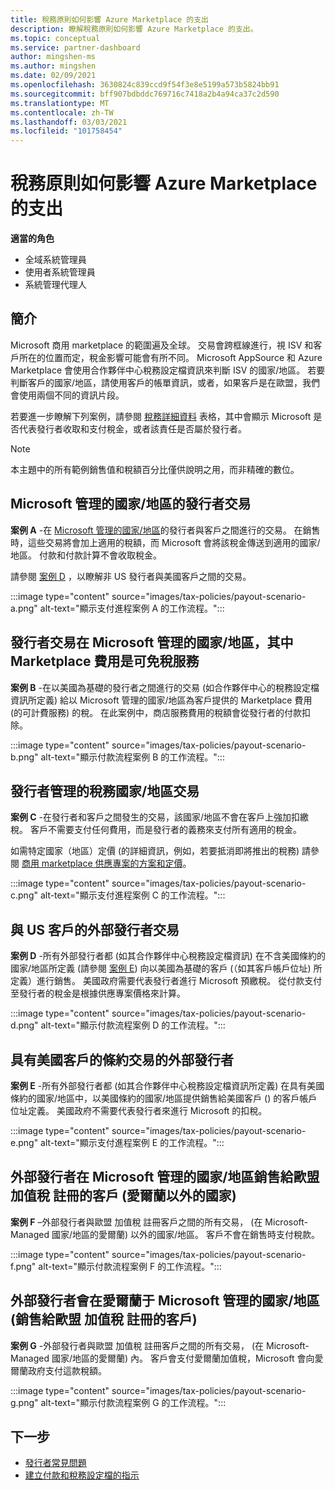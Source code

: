```yaml
---
title: 稅務原則如何影響 Azure Marketplace 的支出
description: 瞭解稅務原則如何影響 Azure Marketplace 的支出。
ms.topic: conceptual
ms.service: partner-dashboard
author: mingshen-ms
ms.author: mingshen
ms.date: 02/09/2021
ms.openlocfilehash: 3630824c839ccd9f54f3e8e5199a573b5824bb91
ms.sourcegitcommit: bff907bdbddc769716c7418a2b4a94ca37c2d590
ms.translationtype: MT
ms.contentlocale: zh-TW
ms.lasthandoff: 03/03/2021
ms.locfileid: "101758454"
---
```

# <a name="how-tax-policies-affect-payout-for-azure-marketplace"></a>稅務原則如何影響 Azure Marketplace 的支出

**適當的角色**
-    全域系統管理員
-    使用者系統管理員
-    系統管理代理人

## <a name="introduction"></a>簡介

Microsoft 商用 marketplace 的範圍遍及全球。 交易會跨框線進行，視 ISV 和客戶所在的位置而定，稅金影響可能會有所不同。 Microsoft AppSource 和 Azure Marketplace 會使用合作夥伴中心稅務設定檔資訊來判斷 ISV 的國家/地區。 若要判斷客戶的國家/地區，請使用客戶的帳單資訊，或者，如果客戶是在歐盟，我們會使用兩個不同的資訊片段。

若要進一步瞭解下列案例，請參閱 [稅務詳細資料](tax-details-marketplace.md) 表格，其中會顯示 Microsoft 是否代表發行者收取和支付稅金，或者該責任是否屬於發行者。

> [!NOTE]
> 本主題中的所有範例銷售值和稅額百分比僅供說明之用，而非精確的數位。

## <a name="publisher-transacts-in-microsoft-managed-tax-country"></a>Microsoft 管理的國家/地區的發行者交易

**案例 A** -在 [Microsoft 管理的國家/地區](tax-details-marketplace.md#microsoft-managed-countries)的發行者與客戶之間進行的交易。 在銷售時，這些交易將會加上適用的稅額，而 Microsoft 會將該稅金傳送到適用的國家/地區。 付款和付款計算不會收取稅金。

請參閱 [案例 D](#foreign-publisher-transacts-with-us-customer) ，以瞭解非 US 發行者與美國客戶之間的交易。

:::image type="content" source="images/tax-policies/payout-scenario-a.png" alt-text="顯示支付進程案例 A 的工作流程。":::

## <a name="publisher-transacts-in-microsoft-managed-tax-country-where-marketplace-fee-is-taxable-service"></a>發行者交易在 Microsoft 管理的國家/地區，其中 Marketplace 費用是可免稅服務

**案例 B** -在以美國為基礎的發行者之間進行的交易 (如合作夥伴中心的稅務設定檔資訊所定義) 給以 Microsoft 管理的國家/地區為客戶提供的 Marketplace 費用 (的可計費服務) 的稅。 在此案例中，商店服務費用的稅額會從發行者的付款扣除。

:::image type="content" source="images/tax-policies/payout-scenario-b.png" alt-text="顯示付款流程案例 B 的工作流程。":::

## <a name="publisher-transacts-in-publisher-managed-tax-country"></a>發行者管理的稅務國家/地區交易

**案例 C** -在發行者和客戶之間發生的交易，該國家/地區不會在客戶上強加扣繳稅。 客戶不需要支付任何費用，而是發行者的義務來支付所有適用的稅金。

如需特定國家（地區）定價 (的詳細資訊，例如，若要抵消即將推出的稅務) 請參閱 [商用 marketplace 供應專案的方案和定價](https://docs.microsoft.com/azure/marketplace/plans-pricing#custom-prices)。

:::image type="content" source="images/tax-policies/payout-scenario-c.png" alt-text="顯示支付進程案例 C 的工作流程。":::

## <a name="foreign-publisher-transacts-with-us-customer"></a>與 US 客戶的外部發行者交易

**案例 D** -所有外部發行者都 (如其合作夥伴中心稅務設定檔資訊) 在不含美國條約的國家/地區所定義 (請參閱 [案例 E](#foreign-publisher-with-a-treaty-transacts-with-us-customer)) 向以美國為基礎的客戶 (（如其客戶帳戶位址) 所定義）進行銷售。 美國政府需要代表發行者進行 Microsoft 預繳稅。 從付款支付至發行者的稅金是根據供應專案價格來計算。

:::image type="content" source="images/tax-policies/payout-scenario-d.png" alt-text="顯示付款流程案例 D 的工作流程。":::

## <a name="foreign-publisher-with-a-treaty-transacts-with-us-customer"></a>具有美國客戶的條約交易的外部發行者

**案例 E** -所有外部發行者都 (如其合作夥伴中心稅務設定檔資訊所定義) 在具有美國條約的國家/地區中，以美國條約的國家/地區提供銷售給美國客戶 () 的客戶帳戶位址定義。 美國政府不需要代表發行者來進行 Microsoft 的扣稅。

:::image type="content" source="images/tax-policies/payout-scenario-e.png" alt-text="顯示支付進程案例 E 的工作流程。":::

## <a name="foreign-publisher-sells-to-an-eu-vat-registered-customer-in-a-microsoft-managed-country-outside-ireland"></a>外部發行者在 Microsoft 管理的國家/地區銷售給歐盟 加值稅 註冊的客戶 (愛爾蘭以外的國家) 

**案例 F** –外部發行者與歐盟 加值稅 註冊客戶之間的所有交易， (在 Microsoft-Managed 國家/地區的愛爾蘭) 以外的國家/地區。 客戶不會在銷售時支付稅款。

:::image type="content" source="images/tax-policies/payout-scenario-f.png" alt-text="顯示付款流程案例 F 的工作流程。":::

## <a name="foreign-publisher-sells-to-an-eu-vat-registered-customer-in-a-microsoft-managed-country-in-ireland"></a>外部發行者會在愛爾蘭于 Microsoft 管理的國家/地區 (銷售給歐盟 加值稅 註冊的客戶) 

**案例 G** -外部發行者與歐盟 加值稅 註冊客戶之間的所有交易， (在 Microsoft-Managed 國家/地區的愛爾蘭) 內。 客戶會支付愛爾蘭加值稅，Microsoft 會向愛爾蘭政府支付這款稅額。

:::image type="content" source="images/tax-policies/payout-scenario-g.png" alt-text="顯示付款流程案例 G 的工作流程。":::

## <a name="next-steps"></a>下一步

- [發行者常見問題](https://docs.microsoft.com/azure/marketplace/marketplace-faq-publisher-guide)
- [建立付款和稅務設定檔的指示](https://docs.microsoft.com/partner-center/set-up-your-payout-account?context=/azure/marketplace/context/context#create-a-payment-profile)

